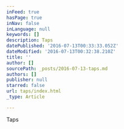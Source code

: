 ```yaml
---
inFeed: true
hasPage: true
inNav: false
inLanguage: null
keywords: []
description: Taps
datePublished: '2016-07-13T00:33:33.052Z'
dateModified: '2016-07-13T00:32:38.210Z'
title: ''
author: []
sourcePath: _posts/2016-07-13-taps.md
authors: []
publisher: null
starred: false
url: taps/index.html
_type: Article

---
```

Taps